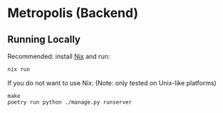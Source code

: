 # Metropolis (Backend)

## Running Locally

Recommended: install [Nix](https://nixos.org/download) and run:
```sh
nix run
```

If you do not want to use Nix:
(Note: only tested on Unix-like platforms)

```
make
poetry run python ./manage.py runserver
```
